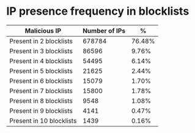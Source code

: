 # IP presence frequency in blocklists
| Malicious IP | Number of IPs | % |
|----|----|----|
| Present in 2 blocklists | 678784 | 76.48% |
| Present in 3 blocklists | 86596 | 9.76% |
| Present in 4 blocklists | 54495 | 6.14% |
| Present in 5 blocklists | 21625 | 2.44% |
| Present in 6 blocklists | 15079 | 1.70% |
| Present in 7 blocklists | 15800 | 1.78% |
| Present in 8 blocklists | 9548 | 1.08% |
| Present in 9 blocklists | 4141 | 0.47% |
| Present in 10 blocklists | 1439 | 0.16% |
